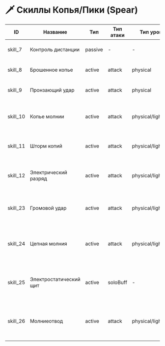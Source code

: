 # 🗡️ Скиллы Копья/Пики (Spear)

| ID | Название | Тип | Тип атаки | Тип урона | Описание | Мощность | КД | Мана | Требования |
|----|----------|-----|-----------|-----------|----------|----------|----|------|------------|
| skill_7 | Контроль дистанции | passive | - | - | Увеличивает дальность атаки на 1 клетку. | 0 | - | 0 | lvl 1, скаут 100, книга skill_7 |
| skill_8 | Брошенное копье | active | attack | physical | Физ. урон с увеличенной дальностью. | 160 | 45с | 30 | lvl 1, скаут 100, книга skill_8 |
| skill_9 | Пронзающий удар | active | attack | physical | Физ. урон, игнорирует 25% брони цели. | 150 | 35с | 25 | lvl 1, скаут 100, книга skill_9 |
| skill_10 | Копье молнии | active | attack | physical/lightning | Физ. урон + электричество, накладывает "электрошок" (до 3, 20с). | 140 | 30с | 30 | lvl 1, скаут 100, книга skill_10 |
| skill_11 | Шторм копий | active | attack | physical/lightning | Физ. урон всем врагам (до 3), доп. урон от электричества. | 180 | 60с | 40 | lvl 1, скаут 100, книга skill_11 |
| skill_12 | Электрический разряд | active | attack | physical/lightning | Физ. урон, если на цели "электрошок" — доп. урон от электричества. | 160 | 40с | 35 | lvl 1, скаут 100, книга skill_12 |
| skill_23 | Громовой удар | active | attack | physical/lightning | Мощный физ. урон + электричество, оглушает цель на 10с. | 200 | 70с | 45 | lvl 1, скаут 100, книга skill_23 |
| skill_24 | Цепная молния | active | attack | physical/lightning | Физ. урон + электричество, перескакивает на 2 дополнительные цели. | 140 | 50с | 35 | lvl 1, скаут 100, книга skill_24 |
| skill_25 | Электростатический щит | active | soloBuff | - | +15% электрическая защита (30с), отражает 20% электрического урона. | 0 | 90с | 30 | lvl 1, скаут 100, книга skill_25 |
| skill_26 | Молниеотвод | active | attack | physical/lightning | Физ. урон, если на цели "электрошок" — снимает эффект и наносит доп. урон. | 120 | 25с | 20 | lvl 1, скаут 100, книга skill_26 | 